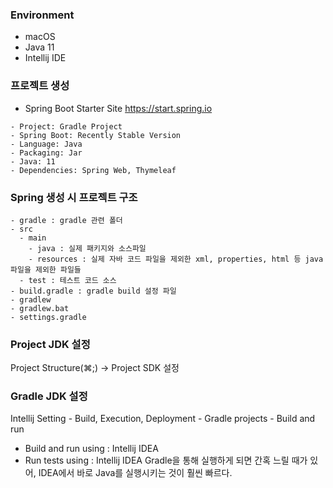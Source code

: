 ### Environment
- macOS
- Java 11
- Intellij IDE


### 프로젝트 생성
- Spring Boot Starter Site https://start.spring.io
```
- Project: Gradle Project
- Spring Boot: Recently Stable Version
- Language: Java
- Packaging: Jar
- Java: 11
- Dependencies: Spring Web, Thymeleaf
```

### Spring 생성 시 프로젝트 구조
```
- gradle : gradle 관련 폴더
- src
  - main
    - java : 실제 패키지와 소스파일
    - resources : 실제 자바 코드 파일을 제외한 xml, properties, html 등 java 파일을 제외한 파일들
  - test : 테스트 코드 소스
- build.gradle : gradle build 설정 파일
- gradlew
- gradlew.bat
- settings.gradle
```

### Project JDK 설정
Project Structure(⌘;) -> Project SDK 설정

### Gradle JDK 설정
Intellij Setting - Build, Execution, Deployment - Gradle projects - Build and run
- Build and run using : Intellij IDEA
- Run tests using : Intellij IDEA
Gradle을 통해 실행하게 되면 간혹 느릴 때가 있어, IDEA에서 바로 Java를 실행시키는 것이 훨씬 빠르다.
